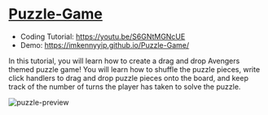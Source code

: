 # [Puzzle-Game](https://youtu.be/S6GNtMGNcUE)
- Coding Tutorial: https://youtu.be/S6GNtMGNcUE
- Demo: https://imkennyyip.github.io/Puzzle-Game/

In this tutorial, you will learn how to create a drag and drop Avengers themed puzzle game! You will learn how to shuffle the puzzle pieces, write click handlers to drag and drop puzzle pieces onto the board, and keep track of the number of turns the player has taken to solve the puzzle.

![puzzle-preview](https://user-images.githubusercontent.com/78777681/163045424-30151af3-03e3-4290-90fd-feb8885f2311.png)
